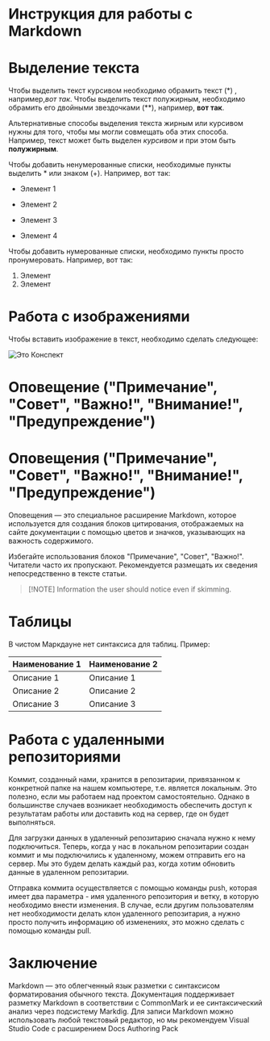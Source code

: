 # Инструкция для работы с Markdown

# Выделение текста

Чтобы выделить текст курсивом необходимо обрамить текст (*) , например,*вот так*.
Чтобы выделить текст полужирным, необходимо обрамить его двойными звездочками (**), например, **вот так**.

Альтернативные способы выделения текста жирным или курсивом нужны для того, чтобы мы могли совмещать оба этих способа. Например, текст может быть выделен *курсивом* и при этом быть **полужирным**.

Чтобы добавить ненумерованные списки, необходимые пункты выделить * или знаком (+). Например, вот так:

* Элемент 1
* Элемент 2
* Элемент 3

* Элемент 4

Чтобы добавить нумерованные списки, необходимо пункты просто пронумеровать. Например, вот так:

1. Элемент
2. Элемент

# Работа с изображениями

Чтобы вставить изображение в текст, необходимо сделать следующее:

![Это Конспект](Конспект.jpg)

# Оповещение ("Примечание", "Совет", "Важно!", "Внимание!", "Предупреждение")

# Оповещения ("Примечание", "Совет", "Важно!", "Внимание!", "Предупреждение")

Оповещения — это специальное расширение Markdown, которое используется для создания блоков цитирования, отображаемых на сайте документации с помощью цветов и значков, указывающих на важность содержимого.

Избегайте использования блоков "Примечание", "Совет", "Важно!". Читатели часто их пропускают. Рекомендуется размещать их сведения непосредственно в тексте статьи.

> [!NOTE] Information the user should notice even if skimming.

# Таблицы

В чистом Маркдауне нет синтаксиса для таблиц. Пример:

Наименование 1| Наименование 2
--------------| --------------
Описание 1    |Описание 1
Описание 2    |Описание 2
Описание 3    |Описание 3

# Работа с удаленными репозиториями

Коммит, созданный нами, хранится в репозитарии, привязанном к конкретной папке на нашем компьютере, т.е. является локальным. Это полезно, если мы работаем над проектом самостоятельно. Однако в большинстве случаев возникает необходимость обеспечить доступ к результатам работы или доставить код на сервер, где он будет выполняться.

Для загрузки данных в удаленный репозитарию сначала нужно к нему подключиться. Теперь, когда у нас в локальном репозитарии создан коммит и мы подключились к удаленному, можем отправить его на сервер. Мы это будем делать каждый раз, когда хотим обновить данные в удаленном репозитарии.

Отправка коммита осуществляется с помощью команды push, которая имеет два параметра - имя удаленного репозитория и ветку, в которую необходимо внести изменения.
В случае, если другим пользователям нет необходимости делать клон удаленного репозитария, а нужно просто получить информацию об изменениях, это можно сделать с помощью команды pull.

# Заключение

Markdown — это облегченный язык разметки с синтаксисом форматирования обычного текста. Документация поддерживает разметку Markdown в соответствии с CommonMark и ее синтаксический анализ через подсистему Markdig.
Для записи Markdown можно использовать любой текстовый редактор, но мы рекомендуем Visual Studio Code с расширением Docs Authoring Pack
